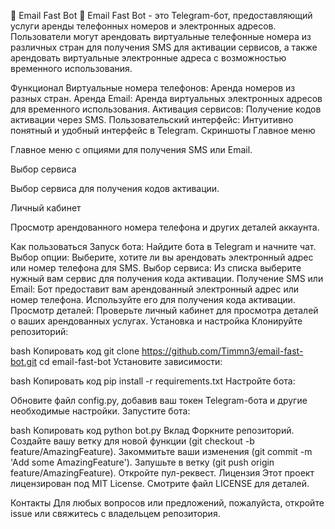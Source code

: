 📧 Email Fast Bot 📱
Email Fast Bot - это Telegram-бот, предоставляющий услуги аренды телефонных номеров и электронных адресов. Пользователи могут арендовать виртуальные телефонные номера из различных стран для получения SMS для активации сервисов, а также арендовать виртуальные электронные адреса с возможностью временного использования.

Функционал
Виртуальные номера телефонов: Аренда номеров из разных стран.
Аренда Email: Аренда виртуальных электронных адресов для временного использования.
Активация сервисов: Получение кодов активации через SMS.
Пользовательский интерфейс: Интуитивно понятный и удобный интерфейс в Telegram.
Скриншоты
Главное меню

Главное меню с опциями для получения SMS или Email.

Выбор сервиса

Выбор сервиса для получения кодов активации.

Личный кабинет

Просмотр арендованного номера телефона и других деталей аккаунта.

Как пользоваться
Запуск бота: Найдите бота в Telegram и начните чат.
Выбор опции: Выберите, хотите ли вы арендовать электронный адрес или номер телефона для SMS.
Выбор сервиса: Из списка выберите нужный вам сервис для получения кода активации.
Получение SMS или Email: Бот предоставит вам арендованный электронный адрес или номер телефона. Используйте его для получения кода активации.
Просмотр деталей: Проверьте личный кабинет для просмотра деталей о ваших арендованных услугах.
Установка и настройка
Клонируйте репозиторий:

bash
Копировать код
git clone https://github.com/Timmn3/email-fast-bot.git
cd email-fast-bot
Установите зависимости:

bash
Копировать код
pip install -r requirements.txt
Настройте бота:

Обновите файл config.py, добавив ваш токен Telegram-бота и другие необходимые настройки.
Запустите бота:

bash
Копировать код
python bot.py
Вклад
Форкните репозиторий.
Создайте вашу ветку для новой функции (git checkout -b feature/AmazingFeature).
Закоммитьте ваши изменения (git commit -m 'Add some AmazingFeature').
Запушьте в ветку (git push origin feature/AmazingFeature).
Откройте пул-реквест.
Лицензия
Этот проект лицензирован под MIT License. Смотрите файл LICENSE для деталей.

Контакты
Для любых вопросов или предложений, пожалуйста, откройте issue или свяжитесь с владельцем репозитория.

